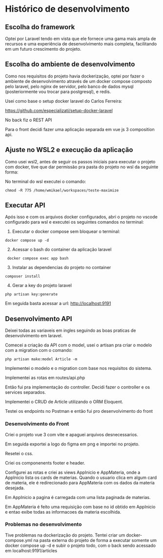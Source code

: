 # Histórico de desenvolvimento

## Escolha do framework

Optei por Laravel tendo em vista que ele fornece uma gama mais ampla de recursos e uma experiência de desenvolvimento mais completa, facilitando em um futuro crescimento do projeto.

## Escolha do ambiente de desenvolvimento

Como nos requisitos do projeto havia dockerização, optei por fazer o ambiente de desenvolvimento através de um docker compose composto pelo laravel, pelo nginx de servidor, pelo banco de dados mysql (posteriormente vou trocar para postgresql), e redis.

Usei como base o setup docker laravel do Carlos Ferreira:

<https://github.com/especializati/setup-docker-laravel>

No back fiz o REST API

Para o front decidi fazer uma aplicação separada em vue js 3 composition api.

## Ajuste no WSL2 e execução da aplicação

Como usei wsl2, antes de seguir os passos iniciais para executar o projeto com docker, tive que dar permissão pra pasta do projeto no wsl da seguinte forma:

No terminal do wsl executei o comando:

```
chmod -R 775 /home/wmikael/workspaces/teste-maximize
```

## Executar API

Após isso e com os arquivos docker configurados, abri o projeto no vscode configurado para wsl e executei os seguintes comandos no terminal:

1. Executar o docker compose sem bloquear o terminal:

```
docker compose up -d
```

2. Acessar o bash do container da aplicação laravel

```
 docker compose exec app bash
```

3. Instalar as dependencias do projeto no container

```
composer install
```

4. Gerar a key do projeto laravel

```
php artisan key:generate
```

Em seguida basta acessar a url: <http://localhost:9191>

## Desenvolvimento API

Deixei todas as variaveis em ingles seguindo as boas praticas de desenvolvimento em laravel.

Comecei a criação da API com o model, usei o artisan pra criar o modelo com a migration com o comando:

```
php artisan make:model Article -m
```

Implementei o modelo e o migration com base nos requisitos do sistema.

Implementei as rotas em routes/api.php

Então fui pra implementação do controller. Decidi fazer o controller e os services separados.

Implementei o CRUD de Article utilizando o ORM Eloquent.

Testei os endpoints no Postman e então fui pro desenvolvimento do front

### Desenvolvimento do Front

Criei o projeto vue 3 com vite e apaguei arquivos desnecessarios.

Em seguida exportei a logo do figma em png e importei no projeto.

Resetei o css.

Criei os componenents footer e header.

Configurei as rotas e criei as views AppInicio e AppMateria, onde a AppInicio lista os cards de materias. Quando o usuario clica em algum card de materia, ele é redirecionado para AppMateria com os dados da materia desejada.

Em AppInicio a pagina é carregada com uma lista paginada de materias.

Em AppMateria é feito uma requisição com base no id obtido em AppInicio e entao exibe todas as informacoes da materia escolhida.

### Problemas no desenvolvimento

Tive problemas na dockerização do projeto. Tentei criar um docker-compose.yml na pasta externa do projeto de forma a executar somente um docker compose up -d e subir o projeto todo, com o back sendo acessado em localhost:9191/articles 


